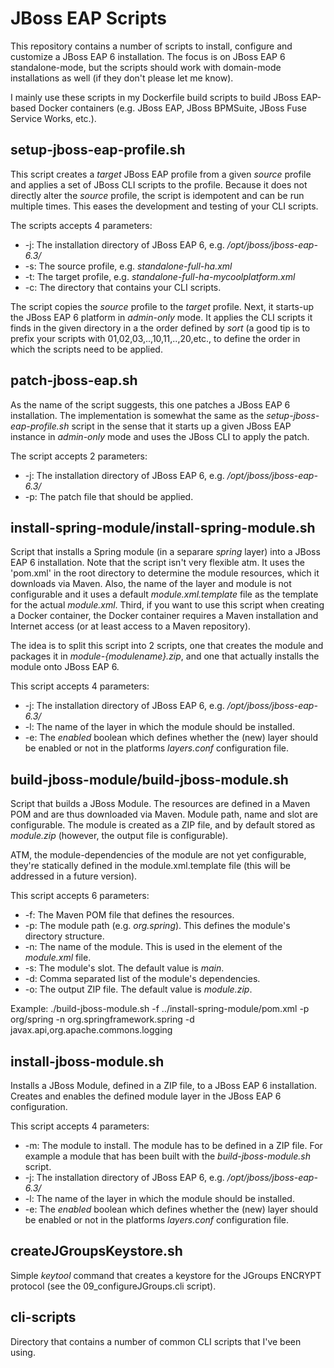 JBoss EAP Scripts
======================
This repository contains a number of scripts to install, configure and customize a JBoss EAP 6 installation.
The focus is on JBoss EAP 6 standalone-mode, but the scripts should work with domain-mode installations as well (if they don't please let me know).

I mainly use these scripts in my Dockerfile build scripts to build JBoss EAP-based Docker containers (e.g. JBoss EAP, JBoss BPMSuite, JBoss Fuse Service Works, etc.).

setup-jboss-eap-profile.sh
-----------------------
This script creates a *target* JBoss EAP profile from a given *source* profile and applies a set of JBoss CLI scripts to the profile.
Because it does not directly alter the *source* profile, the script is idempotent and can be run multiple times. This eases the development and testing of your CLI scripts.

The scripts accepts 4 parameters:
- -j: The installation directory of JBoss EAP 6, e.g. */opt/jboss/jboss-eap-6.3/*
- -s: The source profile, e.g. *standalone-full-ha.xml*
- -t: The target profile, e.g. *standalone-full-ha-mycoolplatform.xml*
- -c: The directory that contains your CLI scripts.

The script copies the *source* profile to the *target* profile. Next, it starts-up the JBoss EAP 6 platform in *admin-only* mode. It applies the CLI scripts it finds in the given
directory in a the order defined by *sort* (a good tip is to prefix your scripts with 01,02,03,..,10,11,..,20,etc., to define the order in which the scripts need to be applied.

patch-jboss-eap.sh
-----------------------
As the name of the script suggests, this one patches a JBoss EAP 6 installation.
The implementation is somewhat the same as the *setup-jboss-eap-profile.sh* script in the sense that it starts up a given JBoss EAP instance in *admin-only* mode and uses the 
JBoss CLI to apply the patch.

The script accepts 2 parameters:
- -j: The installation directory of JBoss EAP 6, e.g. */opt/jboss/jboss-eap-6.3/*
- -p: The patch file that should be applied.

install-spring-module/install-spring-module.sh
-----------------------------------------------
Script that installs a Spring module (in a separare *spring* layer) into a JBoss EAP 6 installation.
Note that the script isn't very flexible atm. It uses the 'pom.xml' in the root directory to determine the module resources, which it downloads via Maven.
Also, the name of the layer and module is not configurable and it uses a default *module.xml.template* file as the template for the actual *module.xml*.
Third, if you want to use this script when creating a Docker container, the Docker container requires a Maven installation and Internet access (or at least access to a Maven repository).

The idea is to split this script into 2 scripts, one that creates the module and packages it in *module-{modulename}.zip*, and one that actually installs the module onto JBoss EAP 6.

This script accepts 4 parameters:
- -j: The installation directory of JBoss EAP 6, e.g. */opt/jboss/jboss-eap-6.3/*
- -l: The name of the layer in which the module should be installed.
- -e: The *enabled* boolean which defines whether the (new) layer should be enabled or not in the platforms *layers.conf* configuration file.

build-jboss-module/build-jboss-module.sh
-----------------------------------------------
Script that builds a JBoss Module. The resources are defined in a Maven POM and are thus downloaded via Maven. Module path, name and slot are configurable.
The module is created as a ZIP file, and by default stored as *module.zip* (however, the output file is configurable).

ATM, the module-dependencies of the module are not yet configurable, they're statically defined in the module.xml.template file (this will be addressed in a future version).

This script accepts 6 parameters:
- -f: The Maven POM file that defines the resources.
- -p: The module path (e.g. *org.spring*). This defines the module's directory structure.
- -n: The name of the module. This is used in the *<module>* element of the *module.xml* file.
- -s: The module's slot. The default value is *main*.
- -d: Comma separated list of the module's dependencies.
- -o: The output ZIP file. The default value is *module.zip*.

Example: ./build-jboss-module.sh -f ../install-spring-module/pom.xml -p org/spring -n org.springframework.spring -d javax.api,org.apache.commons.logging

install-jboss-module.sh
-----------------------------------------------
Installs a JBoss Module, defined in a ZIP file, to a JBoss EAP 6 installation. Creates and enables the defined module layer in the JBoss EAP 6 configuration.

This script accepts 4 parameters:
- -m: The module to install. The module has to be defined in a ZIP file. For example a module that has been built with the *build-jboss-module.sh* script.
- -j: The installation directory of JBoss EAP 6, e.g. */opt/jboss/jboss-eap-6.3/*
- -l: The name of the layer in which the module should be installed.
- -e: The *enabled* boolean which defines whether the (new) layer should be enabled or not in the platforms *layers.conf* configuration file.

createJGroupsKeystore.sh
------------------------
Simple *keytool* command that creates a keystore for the JGroups ENCRYPT protocol (see the 09\_configureJGroups.cli script).

cli-scripts
-----------------------
Directory that contains a number of common CLI scripts that I've been using.




